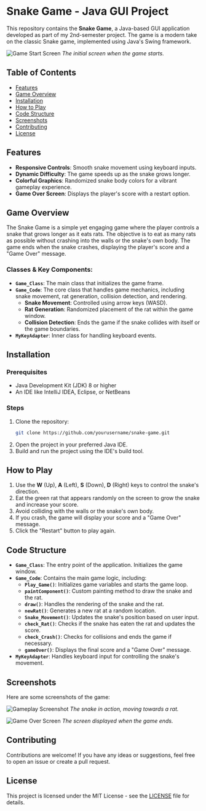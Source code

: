 # Snake Game - Java GUI Project

This repository contains the **Snake Game**, a Java-based GUI application developed as part of my 2nd-semester project. The game is a modern take on the classic Snake game, implemented using Java's Swing framework.

![Game Start Screen](images/game_start_screen.png)
*The initial screen when the game starts.*

## Table of Contents
- [Features](#features)
- [Game Overview](#game-overview)
- [Installation](#installation)
- [How to Play](#how-to-play)
- [Code Structure](#code-structure)
- [Screenshots](#screenshots)
- [Contributing](#contributing)
- [License](#license)

## Features
- **Responsive Controls**: Smooth snake movement using keyboard inputs.
- **Dynamic Difficulty**: The game speeds up as the snake grows longer.
- **Colorful Graphics**: Randomized snake body colors for a vibrant gameplay experience.
- **Game Over Screen**: Displays the player's score with a restart option.

## Game Overview
The Snake Game is a simple yet engaging game where the player controls a snake that grows longer as it eats rats. The objective is to eat as many rats as possible without crashing into the walls or the snake's own body. The game ends when the snake crashes, displaying the player's score and a "Game Over" message.

### Classes & Key Components:
- **`Game_Class`**: The main class that initializes the game frame.
- **`Game_Code`**: The core class that handles game mechanics, including snake movement, rat generation, collision detection, and rendering.
  - **Snake Movement**: Controlled using arrow keys (WASD).
  - **Rat Generation**: Randomized placement of the rat within the game window.
  - **Collision Detection**: Ends the game if the snake collides with itself or the game boundaries.
- **`MyKeyAdapter`**: Inner class for handling keyboard events.

## Installation

### Prerequisites
- Java Development Kit (JDK) 8 or higher
- An IDE like IntelliJ IDEA, Eclipse, or NetBeans

### Steps
1. Clone the repository:
   ```bash
   git clone https://github.com/yourusername/snake-game.git
   ```
2. Open the project in your preferred Java IDE.
3. Build and run the project using the IDE's build tool.

## How to Play
1. Use the **W** (Up), **A** (Left), **S** (Down), **D** (Right) keys to control the snake's direction.
2. Eat the green rat that appears randomly on the screen to grow the snake and increase your score.
3. Avoid colliding with the walls or the snake's own body.
4. If you crash, the game will display your score and a "Game Over" message.
5. Click the "Restart" button to play again.

## Code Structure
- **`Game_Class`**: The entry point of the application. Initializes the game window.
- **`Game_Code`**: Contains the main game logic, including:
  - **`Play_Game()`**: Initializes game variables and starts the game loop.
  - **`paintComponent()`**: Custom painting method to draw the snake and the rat.
  - **`draw()`**: Handles the rendering of the snake and the rat.
  - **`newRat()`**: Generates a new rat at a random location.
  - **`Snake_Movement()`**: Updates the snake's position based on user input.
  - **`check_Rat()`**: Checks if the snake has eaten the rat and updates the score.
  - **`check_Crash()`**: Checks for collisions and ends the game if necessary.
  - **`gameOver()`**: Displays the final score and a "Game Over" message.
- **`MyKeyAdapter`**: Handles keyboard input for controlling the snake's movement.

## Screenshots
Here are some screenshots of the game:

![Gameplay Screenshot](images/gameplay_screenshot.png)
*The snake in action, moving towards a rat.*

![Game Over Screen](images/game_over_screen.png)
*The screen displayed when the game ends.*

## Contributing
Contributions are welcome! If you have any ideas or suggestions, feel free to open an issue or create a pull request.

## License
This project is licensed under the MIT License - see the [LICENSE](LICENSE) file for details.

